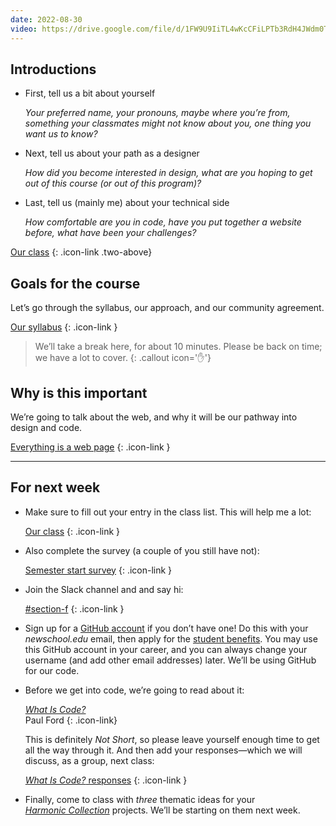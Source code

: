 ```yaml
---
date: 2022-08-30
video: https://drive.google.com/file/d/1FW9U9IiTL4wKcCFiLPTb3RdH4JWdm0Tz
---
```




## Introductions



* First, tell us a bit about yourself

	*Your preferred name, your pronouns, maybe where you’re from, something your classmates might not know about you, one thing you want us to know?*

* Next, tell us about your path as a designer

	*How did you become interested in design, what are you hoping to get out of this course (or out of this program)?*

* Last, tell us (mainly me) about your technical side

	*How comfortable are you in code, have you put together a website before, what have been your challenges?*



[Our class](https://docs.google.com/document/d/1ZSs6g-5BtXsunucVxWAEX7ZchaLzxI6fquEnfmmZvNQ/edit)
{: .icon-link .two-above}



## Goals for the course

Let’s go through the syllabus, our approach, and our community agreement.

[Our syllabus](/syllabus)
{: .icon-link }



> We’ll take a break here, for about 10 minutes. Please be back on time; we have a lot to cover.
{: .callout icon='✋'}



## Why is this important

We’re going to talk about the web, and why it will be our pathway into design and code.

[Everything is a web page](/topic/everything)
{: .icon-link }



------------



## For next week

* Make sure to fill out your entry in the class list. This will help me a lot:

	[Our class](https://docs.google.com/document/d/1ZSs6g-5BtXsunucVxWAEX7ZchaLzxI6fquEnfmmZvNQ/edit)
	{: .icon-link }

* Also complete the survey (a couple of you still have not):

	[Semester start survey](https://docs.google.com/forms/d/e/1FAIpQLSewyQetbgpoOzB2DvfMMVGS3jNUE6C8LUiBtCmy0OXJxxlikg/viewform)
	{: .icon-link }

* Join the Slack channel and and say hi:

	[#section-f](https://core-one-interaction.slack.com/archives/C03UTLMBMDH)
	{: .icon-link }

* Sign up for a [GitHub account](https://github.com/signup) if you don’t have one! Do this with your *newschool.edu* email, then apply for the [student benefits](https://education.github.com/discount_requests/student_application).
You may use this GitHub account in your career, and you can always change your username (and add other email addresses) later. We’ll be using GitHub for our code.

* Before we get into code, we’re going to read about it:

	[*What Is Code?*](https://www.bloomberg.com/graphics/2015-paul-ford-what-is-code/) \
	Paul Ford
	{: .icon-link}

	This is definitely *Not Short*, so please leave yourself enough time to get all the way through it. And then add your responses—which we will discuss, as a group, next class:

	[*What Is Code?* responses](https://docs.google.com/document/d/1SMSnFKFUPO5IZlXlm7SHmbJeJ75xGvDDJeNT7CmBz9I/edit)
	{: .icon-link }

* Finally, come to class with *three* thematic ideas for your [*Harmonic Collection*](/project/harmonic) projects. We’ll be starting on them next week.
